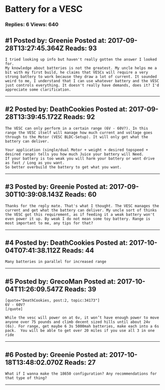 # Battery for a VESC

### Replies: 6 Views: 640

## \#1 Posted by: Greenie Posted at: 2017-09-28T13:27:45.364Z Reads: 93

```
I tried looking up info but haven't really gotten the answer I looked for.
My knowledge about batteries is not the greatest. My uncle helps me a bit with my first build, he claims that VESCs will require a very strong battery to work because they draw a lot of current. It sounded weird to me, I understand that I can use whatever battery and the VESC just controls everything. It doesn't really have demands, does it? I'd appreciate some clarification.
```

---
## \#2 Posted by: DeathCookies Posted at: 2017-09-28T13:39:45.172Z Reads: 92

```
The VESC can only perform in a certain range (6V - 60V?). In this range the VESC itself will manage how much current and voltage goes through to the Motor (VESC BLDC-Setup). It will only get what the battery can deliver.

Your application (single/dual Motor + weight + desired topspeed + desired range) tells you how much Juice your battery will Need.
If your battery is too weak you will harm your battery or wont drive as fast / Long as you want.
So better overbuild the battery to get what you want.
```

---
## \#3 Posted by: Greenie Posted at: 2017-09-30T10:39:08.143Z Reads: 60

```
Thanks for the reply mate. That's what I thought. The VESC manages the current and get what the battery can deliver. My uncle sort of thinks the VESC got this requirement, as if feeding it a weak battery won't even power it up. By weak I do not mean some toy battery. Range is most important to me, any tips for that?
```

---
## \#4 Posted by: DeathCookies Posted at: 2017-10-04T07:41:38.112Z Reads: 44

```
Many batteries in parallel for increased range
```

---
## \#5 Posted by: GrecoMan Posted at: 2017-10-04T11:26:09.547Z Reads: 39

```
[quote="DeathCookies, post:2, topic:34173"]
6V - 60V?
[/quote]

While the vesc will power on at 6v, it won’t have enough power to move anyone over 75 pounds and climb decent sized hills until about 24v (6s). For range, get maybe 6 3s 5000mah batteries, make each into a 6s pack.  You will be able to get over 20 miles if you use all 3 in one ride
```

---
## \#6 Posted by: Greenie Posted at: 2017-10-18T13:48:02.070Z Reads: 27

```
What if I wanna make the 18650 configuration? Any recommendations for that type of thing?
```

---
